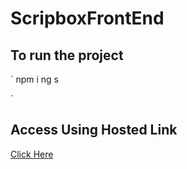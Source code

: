 # ScripboxFrontEnd

## To run the project

  `
    npm i
    ng s

  `

## Access Using Hosted Link
   [Click Here](scripbox.surge.sh)
